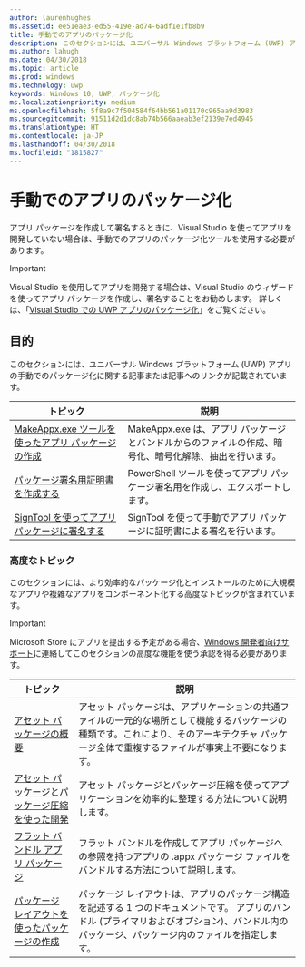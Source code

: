 ```yaml
---
author: laurenhughes
ms.assetid: ee51eae3-ed55-419e-ad74-6adf1e1fb8b9
title: 手動でのアプリのパッケージ化
description: このセクションには、ユニバーサル Windows プラットフォーム (UWP) アプリの手動でのパッケージ化に関する記事または記事へのリンクが記載されています。
ms.author: lahugh
ms.date: 04/30/2018
ms.topic: article
ms.prod: windows
ms.technology: uwp
keywords: Windows 10, UWP, パッケージ化
ms.localizationpriority: medium
ms.openlocfilehash: 5f8a9c7f504584f64bb561a01170c965aa9d3983
ms.sourcegitcommit: 91511d2d1dc8ab74b566aaeab3ef2139e7ed4945
ms.translationtype: HT
ms.contentlocale: ja-JP
ms.lasthandoff: 04/30/2018
ms.locfileid: "1815827"
---
```

# <a name="manual-app-packaging"></a>手動でのアプリのパッケージ化

アプリ パッケージを作成して署名するときに、Visual Studio を使ってアプリを開発していない場合は、手動でのアプリのパッケージ化ツールを使用する必要があります。

> [!IMPORTANT] 
> Visual Studio を使用してアプリを開発する場合は、Visual Studio のウィザードを使ってアプリ パッケージを作成し、署名することをお勧めします。 詳しくは、「[Visual Studio での UWP アプリのパッケージ化](https://msdn.microsoft.com/windows/uwp/packaging/packaging-uwp-apps)」をご覧ください。

## <a name="purpose"></a>目的

このセクションには、ユニバーサル Windows プラットフォーム (UWP) アプリの手動でのパッケージ化に関する記事または記事へのリンクが記載されています。

| トピック | 説明 |
|-------|-------------|
| [MakeAppx.exe ツールを使ったアプリ パッケージの作成](create-app-package-with-makeappx-tool.md) | MakeAppx.exe は、アプリ パッケージとバンドルからのファイルの作成、暗号化、暗号化解除、抽出を行います。 |
| [パッケージ署名用証明書を作成する](create-certificate-package-signing.md) | PowerShell ツールを使ってアプリ パッケージ署名用を作成し、エクスポートします。 |
| [SignTool を使ってアプリ パッケージに署名する](sign-app-package-using-signtool.md) | SignTool を使って手動でアプリ パッケージに証明書による署名を行います。 |

### <a name="advanced-topics"></a>高度なトピック

このセクションには、より効率的なパッケージ化とインストールのために大規模なアプリや複雑なアプリをコンポーネント化する高度なトピックが含まれています。 

> [!IMPORTANT]
> Microsoft Store にアプリを提出する予定がある場合、[Windows 開発者向けサポート](https://developer.microsoft.com/windows/support)に連絡してこのセクションの高度な機能を使う承認を得る必要があります。


| トピック | 説明 |
|-------|-------------|
| [アセット パッケージの概要](asset-packages.md) | アセット パッケージは、アプリケーションの共通ファイルの一元的な場所として機能するパッケージの種類です。これにより、そのアーキテクチャ パッケージ全体で重複するファイルが事実上不要になります。 |
| [アセット パッケージとパッケージ圧縮を使った開発](package-folding.md) | アセット パッケージとパッケージ圧縮を使ってアプリケーションを効率的に整理する方法について説明します。 |
| [フラット バンドル アプリ パッケージ](flat-bundles.md) | フラット バンドルを作成してアプリ パッケージへの参照を持つアプリの .appx パッケージ ファイルをバンドルする方法について説明します。 |
| [パッケージ レイアウトを使ったパッケージの作成](packaging-layout.md) | パッケージ レイアウトは、アプリのパッケージ構造を記述する 1 つのドキュメントです。 アプリのバンドル (プライマリおよびオプション)、バンドル内のパッケージ、パッケージ内のファイルを指定します。 |
